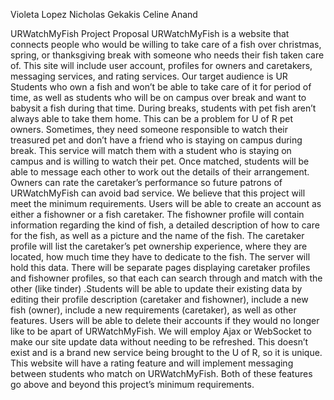 Violeta Lopez
Nicholas Gekakis
Celine Anand

URWatchMyFish Project Proposal
URWatchMyFish is a website that connects people who would be willing to take care of a fish over christmas, spring, or thanksgiving break with someone who needs their fish taken care of. This site will include user account, profiles for owners and caretakers, messaging services, and rating services. 
Our target audience is UR Students who own a fish and won’t be able to take care of it for period of time, as well as students who will be on campus over break and want to babysit a fish during that time. During breaks, students with pet fish aren’t always able to take them home. This can be a problem for U of R pet owners. Sometimes, they need someone responsible to watch their treasured pet and don’t have a friend who is staying on campus during break. This service will match them with a student who is staying on campus and is willing to watch their pet. Once matched, students will be able to message each other to work out the details of  their arrangement. Owners can rate the caretaker’s performance so future patrons of URWatchMyFish can avoid bad service. 
We believe that this project will meet the minimum requirements. Users will be able to create an account as either a fishowner or a fish caretaker. The fishowner profile will contain information regarding the kind of fish, a detailed description of how to care for the fish, as well as a picture and the name of the fish. The caretaker profile will list the caretaker’s pet ownership experience, where they are located, how much time they have to dedicate to the fish. The server will hold this data. There will be separate pages displaying caretaker profiles and fishowner profiles, so that each can search through and match with the other (like tinder) .Students will be able to update their existing data by editing their profile description (caretaker and fishowner), include a new fish (owner), include a new requirements (caretaker), as well as other features. Users will be able to delete their accounts if they would no longer like to be apart of URWatchMyFish. We will employ Ajax or WebSocket to make our site update data without needing to be refreshed.
	This doesn’t exist and is a brand new service being brought to the U of R, so it is unique. This website will have a rating feature and will implement messaging between students who match on URWatchMyFish. Both of these features go above and beyond this project’s minimum requirements. 

